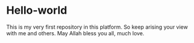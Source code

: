 # Hello-world
This is my very first repository in this platform. So keep arising your view with me and others. May Allah bless you all, much love. 
